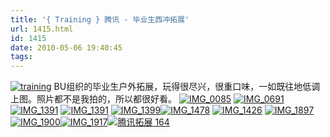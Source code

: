 ```yaml
---
title: '{ Training } 腾讯 - 毕业生西冲拓展'
url: 1415.html
id: 1415
date: 2010-05-06 19:40:45
tags:
---
```


[![training](http://caib.me/wp-content/uploads/2010/05/training_thumb.jpg "training")](http://caib.me/wp-content/uploads/2010/05/training.jpg) BU组织的毕业生户外拓展，玩得很尽兴，很重口味，一如既往地低调上图。照片都不是我拍的，所以都很好看。  [![IMG_0085](http://caib.me/wp-content/uploads/2010/05/IMG_0085_thumb.jpg "IMG_0085")](http://caib.me/wp-content/uploads/2010/05/IMG_0085.jpg) [![IMG_0691](http://caib.me/wp-content/uploads/2010/05/IMG_0691_thumb.jpg "IMG_0691")](http://caib.me/wp-content/uploads/2010/05/IMG_0691.jpg)[![IMG_1391](http://caib.me/wp-content/uploads/2010/05/IMG_1391_thumb.jpg "IMG_1391")](http://caib.me/wp-content/uploads/2010/05/IMG_1391.jpg) [![IMG_1391](http://caib.me/wp-content/uploads/2010/05/IMG_1391_thumb1.jpg "IMG_1391")](http://caib.me/wp-content/uploads/2010/05/IMG_13911.jpg) [![IMG_1399](http://caib.me/wp-content/uploads/2010/05/IMG_1399_thumb.jpg "IMG_1399")](http://caib.me/wp-content/uploads/2010/05/IMG_1399.jpg)[![IMG_1478](http://caib.me/wp-content/uploads/2010/05/IMG_1478_thumb.jpg "IMG_1478")](http://caib.me/wp-content/uploads/2010/05/IMG_1478.jpg) [![IMG_1426](http://caib.me/wp-content/uploads/2010/05/IMG_1426_thumb.jpg "IMG_1426")](http://caib.me/wp-content/uploads/2010/05/IMG_1426.jpg) [![IMG_1897](http://caib.me/wp-content/uploads/2010/05/IMG_1897_thumb.jpg "IMG_1897")](http://caib.me/wp-content/uploads/2010/05/IMG_1897.jpg) [![IMG_1900](http://caib.me/wp-content/uploads/2010/05/IMG_1900_thumb.jpg "IMG_1900")](http://caib.me/wp-content/uploads/2010/05/IMG_1900.jpg)[![IMG_1917](http://caib.me/wp-content/uploads/2010/05/IMG_1917_thumb.jpg "IMG_1917")](http://caib.me/wp-content/uploads/2010/05/IMG_1917.jpg)[![腾讯拓展 164](http://caib.me/wp-content/uploads/2010/05/164_thumb.jpg "腾讯拓展 164")](http://caib.me/wp-content/uploads/2010/05/164.jpg)